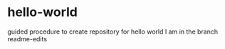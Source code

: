 # hello-world
guided procedure to create repository for hello world 
I am in the branch readme-edits
